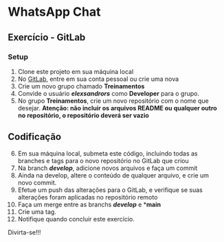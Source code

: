 # WhatsApp Chat

## Exercício - GitLab

### Setup
1. Clone este projeto em sua máquina local
2. No [GitLab](https://gitlab.com/), entre em sua conta pessoal ou crie uma nova
3. Crie um novo grupo chamado **Treinamentos**
4. Convide o usuário ***elexsandrors*** como **Developer** para o grupo.
5. No grupo **Treinamentos**, crie um novo repositório com o nome que desejar. **Atenção: não incluir os arquivos README ou qualquer outro no repositório, o repositório deverá ser vazio**

## Codificação
6. Em sua máquina local, submeta este código, incluindo todas as branches e tags para o novo repositório no GitLab que criou
7. Na branch ***develop***, adicione novos arquivos e faça um commit
8. Ainda na develop, altere o conteúdo de qualquer arquivo, e crie um novo commit.
9. Efetue um push das alterações para o GitLab, e verifique se suas alterações foram aplicadas no repositório remoto
10. Faça um merge entre as branchs ***develop*** e ***main**
11. Crie uma tag.
12. Notifique quando concluir este exercício.


Divirta-se!!!


